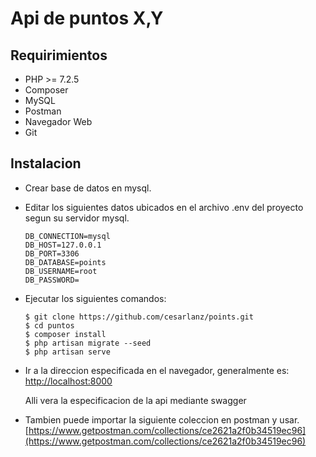# Api de puntos X,Y

## Requirimientos
- PHP >= 7.2.5
- Composer
- MySQL
- Postman
- Navegador Web
- Git

## Instalacion
- Crear base de datos en mysql.
- Editar los siguientes datos ubicados en el archivo .env del proyecto segun su servidor mysql.
    ```
    DB_CONNECTION=mysql
    DB_HOST=127.0.0.1
    DB_PORT=3306
    DB_DATABASE=points
    DB_USERNAME=root
    DB_PASSWORD=
    ```
- Ejecutar los siguientes comandos:
    ```
    $ git clone https://github.com/cesarlanz/points.git
    $ cd puntos 
    $ composer install
    $ php artisan migrate --seed
    $ php artisan serve
    ```
- Ir a la direccion especificada en el navegador, generalmente es:
    [http://localhost:8000](http://localhost:8000)
    
    Alli vera la especificacion de la api mediante swagger
- Tambien puede importar la siguiente coleccion en postman y usar.
    [https://www.getpostman.com/collections/ce2621a2f0b34519ec96](https://www.getpostman.com/collections/ce2621a2f0b34519ec96)
    
